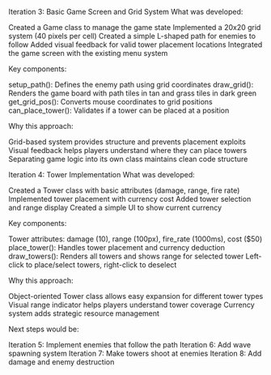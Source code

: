 Iteration 3: Basic Game Screen and Grid System
What was developed:

Created a Game class to manage the game state
Implemented a 20x20 grid system (40 pixels per cell)
Created a simple L-shaped path for enemies to follow
Added visual feedback for valid tower placement locations
Integrated the game screen with the existing menu system

Key components:

setup_path(): Defines the enemy path using grid coordinates
draw_grid(): Renders the game board with path tiles in tan and grass tiles in dark green
get_grid_pos(): Converts mouse coordinates to grid positions
can_place_tower(): Validates if a tower can be placed at a position

Why this approach:

Grid-based system provides structure and prevents placement exploits
Visual feedback helps players understand where they can place towers
Separating game logic into its own class maintains clean code structure

Iteration 4: Tower Implementation
What was developed:

Created a Tower class with basic attributes (damage, range, fire rate)
Implemented tower placement with currency cost
Added tower selection and range display
Created a simple UI to show current currency

Key components:

Tower attributes: damage (10), range (100px), fire_rate (1000ms), cost ($50)
place_tower(): Handles tower placement and currency deduction
draw_towers(): Renders all towers and shows range for selected tower
Left-click to place/select towers, right-click to deselect

Why this approach:

Object-oriented Tower class allows easy expansion for different tower types
Visual range indicator helps players understand tower coverage
Currency system adds strategic resource management

Next steps would be:

Iteration 5: Implement enemies that follow the path
Iteration 6: Add wave spawning system
Iteration 7: Make towers shoot at enemies
Iteration 8: Add damage and enemy destruction
